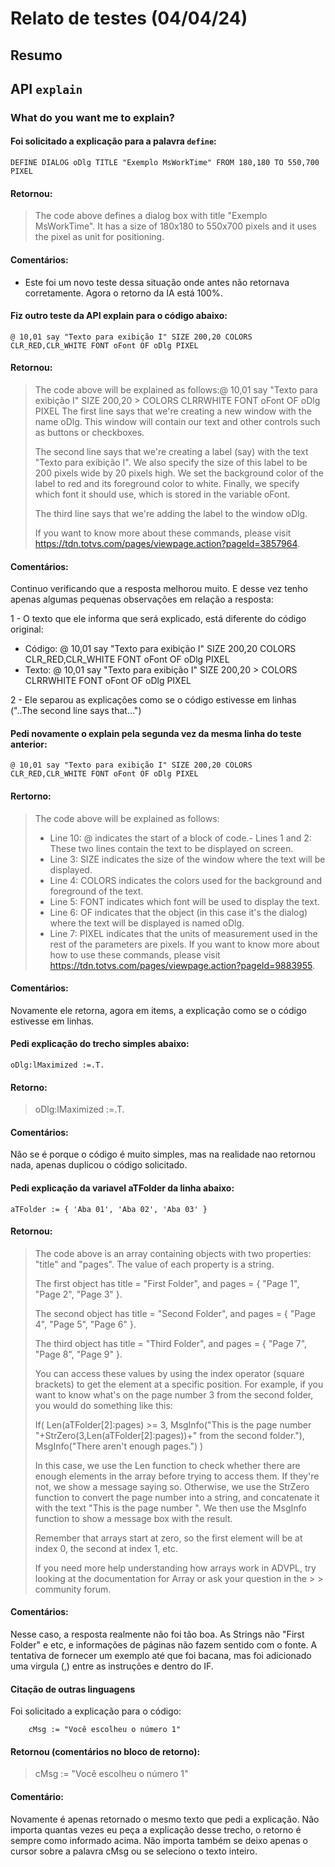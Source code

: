 # Relato de testes (04/04/24)

## Resumo

## API ``explain``

### What do you want me to explain?

#### Foi solicitado a explicação para a palavra ``define``:

```code
DEFINE DIALOG oDlg TITLE "Exemplo MsWorkTime" FROM 180,180 TO 550,700 PIXEL
```

#### Retornou:

> The code above defines a dialog box with title "Exemplo MsWorkTime". It has a size of 180x180 to 550x700 pixels and it uses the pixel as unit for positioning.

#### Comentários:

- Este foi um novo teste dessa situação onde antes não retornava corretamente. Agora o retorno da IA está 100%.

#### Fiz outro teste da API explain para o código abaixo:

```code
@ 10,01 say "Texto para exibição I" SIZE 200,20 COLORS CLR_RED,CLR_WHITE FONT oFont OF oDlg PIXEL
```

#### Retornou:

> The code above will be explained as follows:@ 10,01 say "Texto para exibição I" SIZE 200,20 > COLORS CLRRWHITE FONT oFont OF oDlg PIXEL
The first line says that we're creating a new window with the name oDlg. This window will contain our text and other controls such as buttons or checkboxes.
> 
> The second line says that we're creating a label (say) with the text "Texto para exibição I". We also specify the size of this label to be 200 pixels wide by 20 pixels high. We set the background color of the label to red and its foreground color to white. Finally, we specify which font it should use, which is stored in the variable oFont.
> 
> The third line says that we're adding the label to the window oDlg.
> 
> If you want to know more about these commands, please visit https://tdn.totvs.com/pages/viewpage.action?pageId=3857964.

#### Comentários:

Continuo verificando que a resposta melhorou muito. E desse vez tenho apenas algumas pequenas observações em relação a resposta: 

1 - O texto que ele informa que será explicado, está diferente do código original:
- Código: @ 10,01 say "Texto para exibição I" SIZE 200,20 COLORS CLR_RED,CLR_WHITE FONT oFont OF oDlg PIXEL
- Texto:  @ 10,01 say "Texto para exibição I" SIZE 200,20 > COLORS CLRRWHITE FONT oFont OF oDlg PIXEL

2 - Ele separou as explicações como se o código estivesse em linhas ("..The second line says that...")


#### Pedi novamente o explain pela segunda vez da mesma linha do teste anterior:

```code
@ 10,01 say "Texto para exibição I" SIZE 200,20 COLORS CLR_RED,CLR_WHITE FONT oFont OF oDlg PIXEL
```

#### Rertorno:

> The code above will be explained as follows:
>
> - Line 10: @ indicates the start of a block of code.- Lines 1 and 2: These two lines contain the text to be displayed on screen.
> - Line 3: SIZE indicates the size of the window where the text will be displayed.
> - Line 4: COLORS indicates the colors used for the background and foreground of the text.
> - Line 5: FONT indicates which font will be used to display the text.
> - Line 6: OF indicates that the object (in this case it's the dialog) where the text will be displayed is named oDlg.
> - Line 7: PIXEL indicates that the units of measurement used in the rest of the parameters are pixels.
> If you want to know more about how to use these commands, please visit https://tdn.totvs.com/pages/viewpage.action?pageId=9883955.


#### Comentários:

Novamente ele retorna, agora em items, a explicação como se o código estivesse em linhas.


#### Pedi explicação do trecho simples abaixo:

```code
oDlg:lMaximized :=.T.
```

#### Retorno:

> oDlg:lMaximized :=.T.

#### Comentários:

Não se é porque o código é muito simples, mas na realidade nao retornou nada, apenas duplicou o código solicitado.

#### Pedi explicação da variavel aTFolder da linha abaixo:

```code
aTFolder := { 'Aba 01', 'Aba 02', 'Aba 03' }
```

#### Retornou:

> The code above is an array containing objects with two properties: "title" and "pages". The value of each property is a string.
> 
> The first object has title = "First Folder", and pages = { "Page 1", "Page 2", "Page 3" }.
> 
> The second object has title = "Second Folder", and pages = { "Page 4", "Page 5", "Page 6" }.
> 
> The third object has title = "Third Folder", and pages = { "Page 7", "Page 8", "Page 9" }.
> 
> You can access these values by using the index operator (square brackets) to get the element at a specific position. For example, if you want  to know what's on the page number 3 from the second folder, you would do something like this:
> 
> If( Len(aTFolder[2]:pages) >= 3, MsgInfo("This is the page number "+StrZero(3,Len(aTFolder[2]:pages))+" from the second folder."), MsgInfo("There aren't enough pages.") )
> 
> In this case, we use the Len function to check whether there are enough elements in the array before trying to access them. If they're not,   we show a message saying so. Otherwise, we use the StrZero function to convert the page number into a string, and concatenate it with the   text "This is the page number ". We then use the MsgInfo function to show a message box with the result.
> 
> Remember that arrays start at zero, so the first element will be at index 0, the second at index 1, etc.
> 
> If you need more help understanding how arrays work in ADVPL, try looking at the documentation for Array or ask your question in the >   >  community forum.

#### Comentários:

Nesse caso, a resposta realmente não foi tão boa. As Strings não "First Folder" e etc, e informações de páginas não fazem sentido com o fonte.
A tentativa de fornecer um exemplo até que foi bacana, mas foi adicionado uma virgula (,) entre as instruções e dentro do IF.


#### Citação de outras linguagens

Foi solicitado a explicação para o código:

```code
    cMsg := "Você escolheu o número 1"
```

#### Retornou (comentários no bloco de retorno):

> cMsg := "Você escolheu o número 1"

#### Comentário:

Novamente é apenas retornado o mesmo texto que pedi a explicação. 
Não importa quantas vezes eu peça a explicação desse trecho, o retorno é sempre como informado acima. 
Não importa também se deixo apenas o cursor sobre a palavra cMsg ou se seleciono o texto inteiro.


